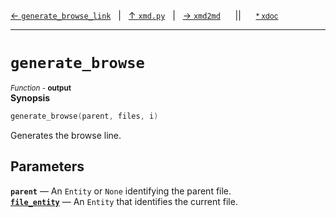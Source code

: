 [&#8592; `generate_browse_link`](xmd.py--generate_browse_link.md)&nbsp;&nbsp;&nbsp;|&nbsp;&nbsp;&nbsp;[&#8593; `xmd.py`](xmd.py.md)&nbsp;&nbsp;&nbsp;|&nbsp;&nbsp;&nbsp;[&#8594; `xmd2md`](xmd.py--xmd2md.md)&nbsp;&nbsp;&nbsp;&nbsp;&nbsp;&nbsp;||&nbsp;&nbsp;&nbsp;&nbsp;&nbsp;&nbsp;<small>[\* xdoc](../xdoc/xmd.py.xmd#L229)</small>
***

# `generate_browse`
<small>*Function* - **output**</small>  
**Synopsis**

```cpp
generate_browse(parent, files, i)
```

Generates the browse line.

## Parameters
**`parent`** &#8213; An `Entity` or `None` identifying the parent file.  
**[`file_entity`](xmd.py--generate_browse--file_entity.md)** &#8213; An `Entity` that identifies the current file.  
